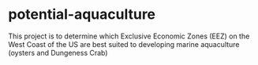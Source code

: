 # potential-aquaculture
This project is to determine which Exclusive Economic Zones (EEZ) on the West Coast of the US are best suited to developing marine aquaculture (oysters and Dungeness Crab)
